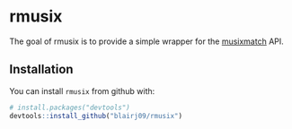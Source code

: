 
<!-- README.md is generated from README.Rmd. Please edit that file -->
rmusix
======

The goal of rmusix is to provide a simple wrapper for the [musixmatch](https://www.musixmatch.com) API.

Installation
------------

You can install `rmusix` from github with:

``` r
# install.packages("devtools")
devtools::install_github("blairj09/rmusix")
```
